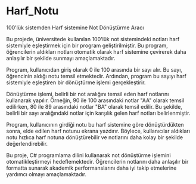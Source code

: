# Harf_Notu
100'lük sistemden Harf sistemine Not Dönüştürme Aracı

Bu projede, üniversitede kullanılan 100'lük not sistemindeki notları harf sistemiyle eşleştirmek için bir program geliştirilmiştir. Bu program, öğrencilerin aldıkları notları otomatik olarak harf sistemine çevirerek daha anlaşılır bir şekilde sunmayı amaçlamaktadır.

Program, kullanıcıdan giriş olarak 0 ile 100 arasında bir sayı alır. Bu sayı, öğrencinin aldığı notu temsil etmektedir. Ardından, program bu sayıyı harf sistemiyle eşleştiren bir dönüştürme işlemi gerçekleştirir.

Dönüştürme işlemi, belirli bir not aralığını temsil eden harf notlarını kullanarak yapılır. Örneğin, 90 ile 100 arasındaki notlar "AA" olarak temsil edilirken, 80 ile 89 arasındaki notlar "BA" olarak temsil edilir. Bu şekilde, belirli bir sayı aralığındaki notlar için karşılık gelen harf notları belirlenmiştir.

Program, kullanıcının girdiği notu bu harf sistemine göre dönüştürdükten sonra, elde edilen harf notunu ekrana yazdırır. Böylece, kullanıcılar aldıkları notu hızlıca harf notuna dönüştürebilir ve notlarını daha kolay bir şekilde değerlendirebilir.

Bu proje, C# programlama dilini kullanarak not dönüştürme işlemini otomatikleştirmeyi hedeflemektedir. Öğrencilerin notlarını daha anlaşılır bir formatta sunarak akademik performanslarını daha iyi takip etmelerine yardımcı olmayı amaçlamaktadır.
